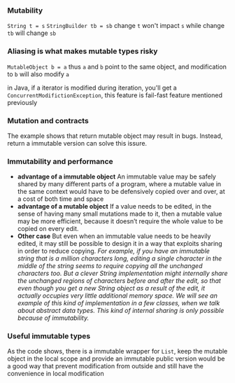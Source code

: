 ### Mutability
`String t = s` `StringBuilder tb = sb` change `t` won't impact `s` while change `tb` will change `sb`

### Aliasing is what makes mutable types risky
`MutableObject b = a` thus `a` and `b` point to the same object, and modification to `b` will also modify `a`

in Java, if a iterator is modified during iteration, you'll get a `ConcurrentModifictionException`,
this feature is fail-fast feature mentioned previously

### Mutation and contracts
The example shows that return mutable object may result in bugs. Instead, return a immutable version can solve this issure.

### Immutability and performance
- **advantage of a immutable object** An immutable value may be safely shared by many different parts of a program, where a mutable value in the same context would have to be defensively copied over and over, at a cost of both time and space
- **advantage of a mutable object** If a value needs to be edited, in the sense of having many small mutations made to it, then a mutable value may be more efficient, because it doesn’t require the whole value to be copied on every edit.
- **Other case** But even when an immutable value needs to be heavily edited, it may still be possible to design it in a way that exploits sharing in order to reduce copying.
*For example, if you have an immutable string that is a million characters long, editing a single character in the middle of the string seems to require copying all the unchanged characters too. But a clever String implementation might internally share the unchanged regions of characters before and after the edit, so that even though you get a new String object as a result of the edit, it actually occupies very little additional memory space. We will see an example of this kind of implementation in a few classes, when we talk about abstract data types. This kind of internal sharing is only possible because of immutability.*

### Useful immutable types
As the code shows, there is a immutable wrapper for `List`, keep the mutable object in the local scope and provide an immutable public version would be a good way that prevent modification from outside and still have the convenience in local modification 